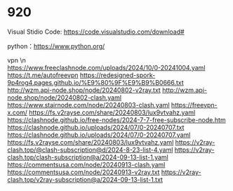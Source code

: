 # 920

Visual Stidio Code: https://code.visualstudio.com/download#

python：https://www.python.org/

vpn
\n
<br>
https://www.freeclashnode.com/uploads/2024/10/0-20241004.yaml
https://t.me/autofreevpn
https://redesigned-spork-9p4rog4.pages.github.io/%E9%80%9F%E9%B9%B0666.txt
http://wzm.api-node.shop/node/20240802-v2ray.txt
http://wzm.api-node.shop/node/20240802-clash.yaml
https://www.stairnode.com/node/20240803-clash.yaml
https://freevpn-x.com/
https://fs.v2rayse.com/share/20240803/lux9vtvahz.yaml
https://clashnode.github.io/free-nodes/2024-7-7-free-subscribe-node.htm
https://clashnode.github.io/uploads/2024/07/0-20240707.txt
https://clashnode.github.io/uploads/2024/07/0-20240707.yaml
https://fs.v2rayse.com/share/20240803/lux9vtvahz.yaml
https://v2ray-clash.top/@clash-subscription@d/2024-8-23-list-4.yaml
https://v2ray-clash.top/clash-subscription@a/2024-09-13-list-1.yaml
https://commentsusa.com/node/20240913-clash.yaml
https://commentsusa.com/node/20240913-v2ray.txt
https://v2ray-clash.top/v2ray-subscription@a/2024-09-13-list-1.txt
